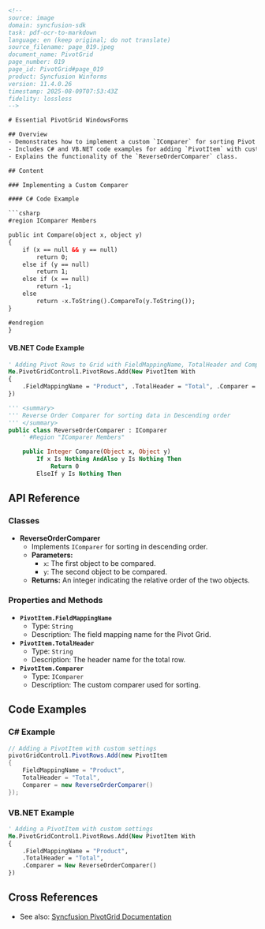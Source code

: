 ```html
<!--
source: image
domain: syncfusion-sdk
task: pdf-ocr-to-markdown
language: en (keep original; do not translate)
source_filename: page_019.jpeg
document_name: PivotGrid
page_number: 019
page_id: PivotGrid#page_019
product: Syncfusion Winforms
version: 11.4.0.26
timestamp: 2025-08-09T07:53:43Z
fidelity: lossless
-->

# Essential PivotGrid WindowsForms

## Overview
- Demonstrates how to implement a custom `IComparer` for sorting Pivot Grid data in descending order.
- Includes C# and VB.NET code examples for adding `PivotItem` with custom `FieldMappingName`, `TotalHeader`, and `Comparer`.
- Explains the functionality of the `ReverseOrderComparer` class.

## Content

### Implementing a Custom Comparer

#### C# Code Example

```csharp
#region IComparer Members

public int Compare(object x, object y)
{
    if (x == null && y == null)
        return 0;
    else if (y == null)
        return 1;
    else if (x == null)
        return -1;
    else
        return -x.ToString().CompareTo(y.ToString());
}

#endregion
}
```

#### VB.NET Code Example

```vb
' Adding Pivot Rows to Grid with FieldMappingName, TotalHeader and Comparer
Me.PivotGridControl1.PivotRows.Add(New PivotItem With
{
    .FieldMappingName = "Product", .TotalHeader = "Total", .Comparer = New ReverseOrderComparer()
})

''' <summary>
''' Reverse Order Comparer for sorting data in Descending order
''' </summary>
public class ReverseOrderComparer : IComparer
    ' #Region "IComparer Members"

    public Integer Compare(Object x, Object y)
        If x Is Nothing AndAlso y Is Nothing Then
            Return 0
        ElseIf y Is Nothing Then
```

## API Reference

### Classes

- **ReverseOrderComparer**
  - Implements `IComparer` for sorting in descending order.
  - **Parameters:**
    - `x`: The first object to be compared.
    - `y`: The second object to be compared.
  - **Returns:** An integer indicating the relative order of the two objects.

### Properties and Methods

- **`PivotItem.FieldMappingName`**
  - Type: `String`
  - Description: The field mapping name for the Pivot Grid.
- **`PivotItem.TotalHeader`**
  - Type: `String`
  - Description: The header name for the total row.
- **`PivotItem.Comparer`**
  - Type: `IComparer`
  - Description: The custom comparer used for sorting.

## Code Examples

### C# Example

```csharp
// Adding a PivotItem with custom settings
pivotGridControl1.PivotRows.Add(new PivotItem
{
    FieldMappingName = "Product",
    TotalHeader = "Total",
    Comparer = new ReverseOrderComparer()
});
```

### VB.NET Example

```vb
' Adding a PivotItem with custom settings
Me.PivotGridControl1.PivotRows.Add(New PivotItem With
{
    .FieldMappingName = "Product",
    .TotalHeader = "Total",
    .Comparer = New ReverseOrderComparer()
})
```

## Cross References
- See also: [Syncfusion PivotGrid Documentation](https://help.syncfusion.com/windowsforms/pivotgrid)

<!-- tags: [PivotGrid, WindowsForms, CustomComparer, SyncfusionWinforms, Sorting, IComparer, ReverseOrderComparer] keywords: [PivotItem, FieldMappingName, TotalHeader, CustomComparer, ReverseOrder, DescendingSort] -->
```